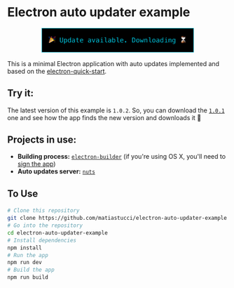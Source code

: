 # Electron auto updater example

<p align="center">
  <img src="screen.png" width="348" alt="Logo"/>
</p>

This is a minimal Electron application with auto updates implemented and based on the [electron-quick-start](https://github.com/electron/electron-quick-start).

## Try it:
The latest version of this example is `1.0.2`. So, you can download the [`1.0.1`](https://github.com/matiastucci/electron-auto-updater-example/releases/tag/1.0.1) one and see how the app finds the new version and downloads it 🎉

## Projects in use:
- **Building process:** [`electron-builder`](https://github.com/electron-userland/electron-builder) (if you're using OS X, you'll need to [sign the app](https://github.com/electron-userland/electron-builder/wiki/Code-Signing))
- **Auto updates server:** [`nuts`](https://github.com/GitbookIO/nuts)

## To Use

```bash
# Clone this repository
git clone https://github.com/matiastucci/electron-auto-updater-example
# Go into the repository
cd electron-auto-updater-example
# Install dependencies
npm install
# Run the app
npm run dev
# Build the app
npm run build
```
